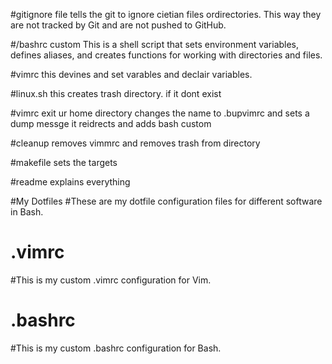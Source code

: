 #gitignore file tells the git to ignore cietian files ordirectories. This way they are not tracked by Git and are not pushed to GitHub.

#/bashrc custom This is a shell script that sets environment variables, defines aliases, and creates functions for working with directories and files.

#vimrc this devines and set varables and declair variables.

#linux.sh this creates trash directory. if it dont exist

#vimrc exit ur home directory changes the name to .bupvimrc and sets a dump messge it reidrects and adds bash custom

#cleanup removes vimmrc and removes trash from directory

#makefile sets the targets

#readme explains everything



#My Dotfiles
#These are my dotfile configuration files for different software in Bash.
# .vimrc
#This is my custom .vimrc configuration for Vim.
# .bashrc
#This is my custom .bashrc configuration for Bash.
